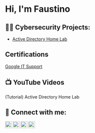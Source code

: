 <h1>Hi, I'm Faustino </h1>

<h2>👨‍💻 Cybersecurity Projects:</h2>

  - [Active Directory Home Lab ](https://github.com/FaustM93/ActiveDirectoryLab)
<H2>Certifications </H2>
  <a href "https://github.com/FaustM93">Google IT Support</a> 
  
<h2>📺 YouTube Videos</h2>
(Tutorial) Active Directory Home Lab 

<h2> 🤳 Connect with me:</h2>

[<img align="left" alt="FaustM93 | YouTube" width="22px" src="https://cdn.jsdelivr.net/npm/simple-icons@v3/icons/youtube.svg" />][youtube]
[<img align="left" alt="FaustM93 | Twitter" width="22px" src="https://cdn.jsdelivr.net/npm/simple-icons@v3/icons/twitter.svg" />][twitter]
[<img align="left" alt="FaustM93 | LinkedIn" width="22px" src="https://cdn.jsdelivr.net/npm/simple-icons@v3/icons/linkedin.svg" />][linkedin]
[<img align="left" alt="FaustM93 | Instagram" width="22px" src="https://cdn.jsdelivr.net/npm/simple-icons@v3/icons/instagram.svg" />][instagram]

[twitter]: https://twitter.com/LABURL
[youtube]: https://www.youtube.com/LABurl
[instagram]: https://www.instagram.com/LABurl
[linkedin]: https://linkedin.com/in/


<!--
**FaustM93/FaustM93** is a ✨ _special_ ✨ repository because its `README.md` (this file) appears on your GitHub profile.

Here are some ideas to get you started:

- 🔭 I’m currently working on ...
- 🌱 I’m currently learning ...
- 👯 I’m looking to collaborate on ...
- 🤔 I’m looking for help with ...
- 💬 Ask me about ...
- 📫 How to reach me: ...
- 😄 Pronouns: ...
- ⚡ Fun fact: ...
-->
